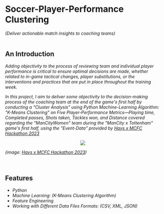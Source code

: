 # Soccer-Player-Performance Clustering
<i>(Deliver actionable match insights to coaching teams)</i>
<br>
<br>

## An Introduction
<i>Adding objectivity to the process of reviewing team and individual player performance is critical to ensure optimal decisions are made, whether related to in-game tactical changes, player substitutions, or the interventions and practices that are put in place throughout the training week.

In this project, I aim to deliver some objectivity to the decision-making process of the coaching team at the end of the game's first half by conducting a "Cluster Analysis" using Python Machine-Learning Algorithm: "K-Means Clustering" on Five Player-Performance Metrics—Playing time, Completed passes, Shots taken, Tackles won, and Distance covered regarding the "ManCityWomen" team during the "ManCity x Tottenham" game's first half, using the "Event-Data" provided by [Hays x MCFC Hackathon 2023](https://app.hayscodeco.com/events/hackathon/be474355-e892-4604-8db8-0c3019f6c59e)</i>
<p align="center"><img src="https://github.com/HaCkeMati314n/soccer-player-performance-clustering/assets/94754426/48c5162d-4da4-4da1-a65a-42fd0d8bab1f"></p> 

<i>(image: [Hays x MCFC Hackathon 2023](https://app.hayscodeco.com/events/hackathon/be474355-e892-4604-8db8-0c3019f6c59e))</i>
<br>
<br>
<br>

## Features
<i>

* Python
* Machine Learning: (K-Means Clustering Algorithm)
* Feature Engineering
* Working with Different Data Files Formats: (CSV, XML, JSON)
</i>
